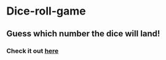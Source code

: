 ﻿# Dice-roll-game 

## Guess which number the dice will land!

### Check it out [here](https://dantevlee.github.io/dice-roll-game/)
